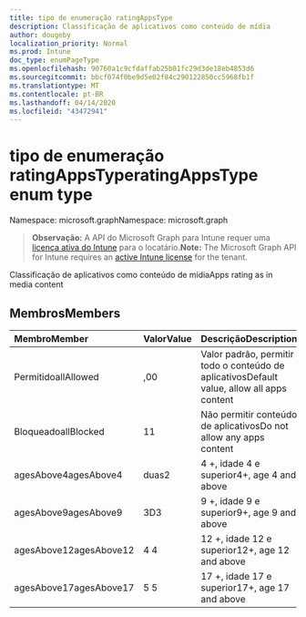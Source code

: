 ```yaml
---
title: tipo de enumeração ratingAppsType
description: Classificação de aplicativos como conteúdo de mídia
author: dougeby
localization_priority: Normal
ms.prod: Intune
doc_type: enumPageType
ms.openlocfilehash: 90760a1c9cfdaffab25b01fc29d3de18eb4853d6
ms.sourcegitcommit: bbcf074f0be9d5e02f84c290122850cc5968fb1f
ms.translationtype: MT
ms.contentlocale: pt-BR
ms.lasthandoff: 04/14/2020
ms.locfileid: "43472941"
---
```

# <a name="ratingappstype-enum-type"></a><span data-ttu-id="47bf0-103">tipo de enumeração ratingAppsType</span><span class="sxs-lookup"><span data-stu-id="47bf0-103">ratingAppsType enum type</span></span>

<span data-ttu-id="47bf0-104">Namespace: microsoft.graph</span><span class="sxs-lookup"><span data-stu-id="47bf0-104">Namespace: microsoft.graph</span></span>

> <span data-ttu-id="47bf0-105">**Observação:** A API do Microsoft Graph para Intune requer uma [licença ativa do Intune](https://go.microsoft.com/fwlink/?linkid=839381) para o locatário.</span><span class="sxs-lookup"><span data-stu-id="47bf0-105">**Note:** The Microsoft Graph API for Intune requires an [active Intune license](https://go.microsoft.com/fwlink/?linkid=839381) for the tenant.</span></span>

<span data-ttu-id="47bf0-106">Classificação de aplicativos como conteúdo de mídia</span><span class="sxs-lookup"><span data-stu-id="47bf0-106">Apps rating as in media content</span></span>

## <a name="members"></a><span data-ttu-id="47bf0-107">Membros</span><span class="sxs-lookup"><span data-stu-id="47bf0-107">Members</span></span>
|<span data-ttu-id="47bf0-108">Membro</span><span class="sxs-lookup"><span data-stu-id="47bf0-108">Member</span></span>|<span data-ttu-id="47bf0-109">Valor</span><span class="sxs-lookup"><span data-stu-id="47bf0-109">Value</span></span>|<span data-ttu-id="47bf0-110">Descrição</span><span class="sxs-lookup"><span data-stu-id="47bf0-110">Description</span></span>|
|:---|:---|:---|
|<span data-ttu-id="47bf0-111">Permitido</span><span class="sxs-lookup"><span data-stu-id="47bf0-111">allAllowed</span></span>|<span data-ttu-id="47bf0-112">,0</span><span class="sxs-lookup"><span data-stu-id="47bf0-112">0</span></span>|<span data-ttu-id="47bf0-113">Valor padrão, permitir todo o conteúdo de aplicativos</span><span class="sxs-lookup"><span data-stu-id="47bf0-113">Default value, allow all apps content</span></span>|
|<span data-ttu-id="47bf0-114">Bloqueado</span><span class="sxs-lookup"><span data-stu-id="47bf0-114">allBlocked</span></span>|<span data-ttu-id="47bf0-115">1</span><span class="sxs-lookup"><span data-stu-id="47bf0-115">1</span></span>|<span data-ttu-id="47bf0-116">Não permitir conteúdo de aplicativos</span><span class="sxs-lookup"><span data-stu-id="47bf0-116">Do not allow any apps content</span></span>|
|<span data-ttu-id="47bf0-117">agesAbove4</span><span class="sxs-lookup"><span data-stu-id="47bf0-117">agesAbove4</span></span>|<span data-ttu-id="47bf0-118">duas</span><span class="sxs-lookup"><span data-stu-id="47bf0-118">2</span></span>|<span data-ttu-id="47bf0-119">4 +, idade 4 e superior</span><span class="sxs-lookup"><span data-stu-id="47bf0-119">4+, age 4 and above</span></span>|
|<span data-ttu-id="47bf0-120">agesAbove9</span><span class="sxs-lookup"><span data-stu-id="47bf0-120">agesAbove9</span></span>|<span data-ttu-id="47bf0-121">3D</span><span class="sxs-lookup"><span data-stu-id="47bf0-121">3</span></span>|<span data-ttu-id="47bf0-122">9 +, idade 9 e superior</span><span class="sxs-lookup"><span data-stu-id="47bf0-122">9+, age 9 and above</span></span>|
|<span data-ttu-id="47bf0-123">agesAbove12</span><span class="sxs-lookup"><span data-stu-id="47bf0-123">agesAbove12</span></span>|<span data-ttu-id="47bf0-124">4 </span><span class="sxs-lookup"><span data-stu-id="47bf0-124">4</span></span>|<span data-ttu-id="47bf0-125">12 +, idade 12 e superior</span><span class="sxs-lookup"><span data-stu-id="47bf0-125">12+, age 12 and above</span></span> |
|<span data-ttu-id="47bf0-126">agesAbove17</span><span class="sxs-lookup"><span data-stu-id="47bf0-126">agesAbove17</span></span>|<span data-ttu-id="47bf0-127">5 </span><span class="sxs-lookup"><span data-stu-id="47bf0-127">5</span></span>|<span data-ttu-id="47bf0-128">17 +, idade 17 e superior</span><span class="sxs-lookup"><span data-stu-id="47bf0-128">17+, age 17 and above</span></span>|







